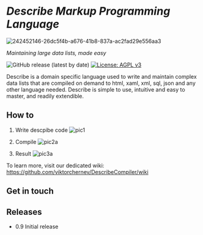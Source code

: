 # *Describe Markup Programming Language*  
![242452146-26dc5f4b-a676-41b8-837a-ac2fad29e556aa3](https://github.com/viktorchernev/DescribeCompiler/assets/72315339/b043a521-cdfc-494b-9267-f7a5d5d2dd06)

_Maintaining large data lists, made easy_  
  
  
![GitHub release (latest by date)](https://img.shields.io/github/v/release/viktorchernev/DescribeCompiler?color=green&logo=github)
[![License: AGPL v3](https://img.shields.io/badge/License-AGPL_v3-blue.svg)](https://www.gnu.org/licenses/agpl-3.0)

Describe is a domain specific language used to write and maintain complex data lists that are compiled on demand to html, xaml, xml, sql, json and any other language needed. Describe is simple to use, intuitive and easy to master, and readily extendible.


## How to
1. Write descpibe code
![pic1](https://github.com/viktorchernev/DescribeCompiler/assets/72315339/e1ec7895-d517-4936-ba09-2a0a52da333d)  

2. Compile
![pic2a](https://github.com/viktorchernev/DescribeCompiler/assets/72315339/d8f6ac78-2cbc-4056-b560-16273474fa4d)

3. Result
![pic3a](https://github.com/viktorchernev/DescribeCompiler/assets/72315339/36ae6997-82df-467e-b490-b7b9d63a860c)

To learn more, visit our dedicated wiki: 
https://github.com/viktorchernev/DescribeCompiler/wiki

## Get in touch

## Releases
* 0.9 Initial release
